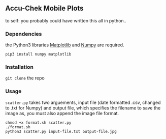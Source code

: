 <snippet>
  <content>
    
## Accu-Chek Mobile Plots

to self: you probably could have written this all in python..

### Dependencies
the Python3 libraries [Matplotlib](https://matplotlib.org/) and [Numpy](https://numpy.org/) are required.
```
pip3 install numpy matplotlib
```  

### Installation
`git clone` the repo

### Usage
`scatter.py` takes two arguements, input file (date formatted .csv, changed to .txt for Numpy) and output file, which specifies the filename to save the image as, you must also append the image file format.
```
chmod +x format.sh scatter.py
./format.sh
python3 scatter.py input-file.txt output-file.jpg
```   
  <content>
    </content>
  <tabTrigger></tabTrigger>
</snippet>
</content>
  <tabTrigger></tabTrigger>
</snippet>
